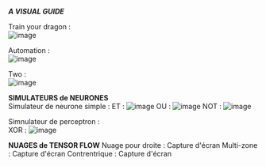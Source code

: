 ***A VISUAL GUIDE***

Train your dragon : <br>
![image](https://github.com/user-attachments/assets/ae3a10ad-6154-4ffc-a0de-a86c6b49a3e4)



Automation : <br>
![image](https://github.com/user-attachments/assets/81e25355-3664-4565-97c7-704565522251)



Two : <br>
![image](https://github.com/user-attachments/assets/88ba4e49-2e1d-45f3-8496-e712957bf7a1)


**SIMULATEURS de NEURONES** <br>
Simulateur de neurone simple : ET : ![image](https://github.com/user-attachments/assets/d0502b0e-d3ed-4115-9fed-93a93db73cca)
OU : ![image](https://github.com/user-attachments/assets/0cc72878-2d78-4841-ac43-4f0d6db33e9a)
NOT : ![image](https://github.com/user-attachments/assets/9271345a-c449-4a28-9cba-0804b385e6f3)

Simnulateur de perceptron : <br>
XOR : ![image](https://github.com/user-attachments/assets/1f9cb792-233c-4ac3-b69c-36f49984e94a)

**NUAGES de TENSOR FLOW**
Nuage pour droite : Capture d'écran
Multi-zone : Capture d'écran
Contrentrique : Capture d'écran
